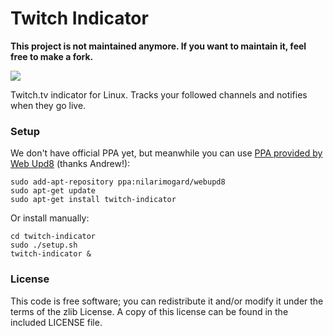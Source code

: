 # Twitch Indicator

**This project is not maintained anymore. If you want to maintain it, feel free to make a fork.**

![](http://i.imgur.com/1yXOF6S.png)

Twitch.tv indicator for Linux. Tracks your followed channels and notifies when they go live.

### Setup

We don't have official PPA yet, but meanwhile you can use [PPA provided by Web Upd8](http://www.webupd8.org/2015/03/twitchtv-indicator-lets-you-know-when.html) (thanks Andrew!):
```
sudo add-apt-repository ppa:nilarimogard/webupd8
sudo apt-get update
sudo apt-get install twitch-indicator
```

Or install manually:
```
cd twitch-indicator
sudo ./setup.sh
twitch-indicator &
```

### License

This code is free software; you can redistribute it and/or modify it under the terms of the zlib License. A copy of this license can be found in the included LICENSE file.
